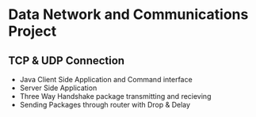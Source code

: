 # Data Network and Communications Project

## TCP & UDP Connection

- Java Client Side Application and Command interface
- Server Side Application
- Three Way Handshake package transmitting and recieving
- Sending Packages through router with Drop & Delay
